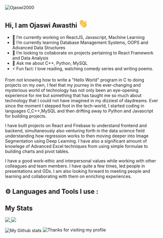 <p align="left"> <img src="https://komarev.com/ghpvc/?username=Ojaswi2000" alt="Ojaswi2000" /> </p>

## Hi, I am Ojaswi Awasthi <img src="https://raw.githubusercontent.com/ABSphreak/ABSphreak/master/gifs/Hi.gif" width="30px">

- 🔭 I’m currently working on ReactJS, Javascript, Machine Learning 
- 🌱 I’m currently learning Database Management Systems, OOPS and Advanced Data Structures
- 👯 I’m looking to collaborate on projects pertaining to React Framework and Data Analysis
- 💬 Ask me about C++, Python, MySQL
- ⚡ Fun fact: I love reading, watching comedy series and writing poems.

From not knowing how to write a "Hello World" program in C to doing projects on my own, I feel that my journey in the ever-changing and mysterious world of technology has not only been an eye-opening experience for me but something that has taught me so much about technology that I could not have imagined in my dizziest of daydreams. Ever since the moment I stepped foot in the tech-world, I started coding in languages C,C++,MySQL and then drifting away to Python and Javascript for building projects.

  I have built projects on React and Firebase to understand frontend and backend, simultaneously also venturing forth in the data science field understanding how regression works to then moving deeper into Image Segmentation using Deep Learning. I have also a significant amount of knowlege of Advanced Excel techniques from using simple formulae to building charts and pivot tables.

  I have a good work-ethic and interpersonal values while working with other colleagues and team members. I have quite a few times, led people in presentations and GDs. I am also looking forward to meeting people and learning and collaborating with them on enriching experiences.
  
## ⚙ Languages and Tools  I use : 

## My Stats
<p>
<a href="https://github.com/AVS1508">
  <img height="180em" src="https://github-readme-stats.vercel.app/api?username=Ojaswi2000&show_icons=true&theme=radical" />
  <img height="180em" src="https://github-readme-stats-eight-theta.vercel.app/api/top-langs/?username=Ojaswi2000&theme=radical&layout=compact&exclude_lang=java+r" />
</a>
</p>

<img alt="My Github stats" align="center" border-radius="40px" width="800px" height="200px" src="https://github-readme-streak-stats.herokuapp.com/?user=Ojaswi2000&layout=compact" alt="saurav-skl" />
<img height="120" alt="Thanks for visiting my profile" width="100%" src="https://github.com/dibyendu415/dibyendu415/blob/master/marquee.svg" />
